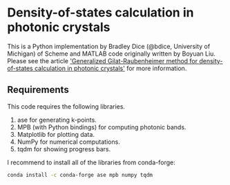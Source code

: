 # Density-of-states calculation in photonic crystals

This is a Python implementation by Bradley Dice (@bdice, University of Michigan) of Scheme and MATLAB code originally written by Boyuan Liu.
Please see the article ['Generalized Gilat-Raubenheimer method for density-of-states calculation in photonic crystals'](https://doi.org/10.1088/2040-8986/aaae52) for more information.

## Requirements

This code requires the following libraries.

1. ase for generating k-points.
2. MPB (with Python bindings) for computing photonic bands.
3. Matplotlib for plotting data.
4. NumPy for numerical computations.
5. tqdm for showing progress bars.

I recommend to install all of the libraries from conda-forge:
```bash
conda install -c conda-forge ase mpb numpy tqdm
```
